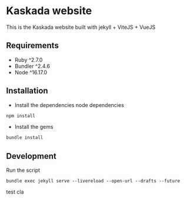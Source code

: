 # Kaskada website
This is the Kaskada website built with jekyll + ViteJS + VueJS

## Requirements
- Ruby ^2.7.0
- Bundler ^2.4.6
- Node ^16.17.0

## Installation
- Install the dependencies node dependencies
``` bash
npm install
```
- Install the gems
``` bash
bundle install
```

## Development

Run the script
```
bundle exec jekyll serve --livereload --open-url --drafts --future
```

test cla
